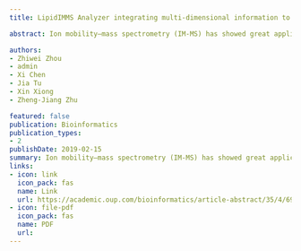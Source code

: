 ```yaml
---
title: LipidIMMS Analyzer integrating multi-dimensional information to support lipid identification in ion mobility—mass spectrometry based lipidomics

abstract: Ion mobility—mass spectrometry (IM-MS) has showed great application potential for lipidomics. However, IM-MS based lipidomics is significantly restricted by the available software for lipid structural identification. Here, we developed a software tool, namely, LipidIMMS Analyzer, to support the accurate identification of lipids in IM-MS. For the first time, the software incorporates a large-scale database covering over 260 000 lipids and four-dimensional structural information for each lipid [i.e. m/z, retention time (RT), collision cross-section (CCS) and MS/MS spectra]. Therefore, multi-dimensional information can be readily integrated to support lipid identifications, and significantly improve the coverage and confidence of identification. Currently, the software supports different IM-MS instruments and data acquisition approaches.

authors:
- Zhiwei Zhou
- admin
- Xi Chen
- Jia Tu
- Xin Xiong
- Zheng-Jiang Zhu

featured: false
publication: Bioinformatics
publication_types:
- 2
publishDate: 2019-02-15
summary: Ion mobility—mass spectrometry (IM-MS) has showed great application potential for lipidomics. However, IM-MS based lipidomics is significantly restricted by the available software for lipid structural identification. Here, we developed a software tool, namely, LipidIMMS Analyzer, to support the accurate identification of lipids in IM-MS. For the first time, the software incorporates a large-scale database covering over 260 000 lipids and four-dimensional structural information for each lipid [i.e. m/z, retention time (RT), collision cross-section (CCS) and MS/MS spectra]. Therefore, multi-dimensional information can be readily integrated to support lipid identifications, and significantly improve the coverage and confidence of identification. Currently, the software supports different IM-MS instruments and data acquisition approaches.
links:
- icon: link
  icon_pack: fas
  name: Link
  url: https://academic.oup.com/bioinformatics/article-abstract/35/4/698/5057157
- icon: file-pdf
  icon_pack: fas
  name: PDF
  url: 
---
```

